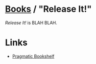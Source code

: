 # [Books](./README.md) / "Release It!"

_Release It!_ is BLAH BLAH.

# Links
* [Pragmatic Bookshelf](https://pragprog.com/book/mnee2/release-it-second-edition)